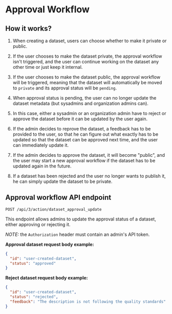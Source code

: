 # Approval Workflow

## How it works?

1) When creating a dataset, users can choose whether to make it private or public.

2) If the user chooses to make the dataset private, the approval workflow isn't triggered, and the user can continue working on the dataset any other time or just keep it internal.

3) If the user chooses to make the dataset public, the approval workflow will be triggered, meaning that the dataset will automatically be moved to `private` and its approval status will be `pending`.

4) When approval status is pending, the user can no longer update the dataset metadata (but sysadmins and organization admins can).

5) In this case, either a sysadmin or an organization admin have to reject or approve the dataset before it can be updated by the user again.

6) If the admin decides to reprove the dataset, a feedback has to be provided to the user, so that he can figure out what exactly has to be updated so that the dataset can be approved next time, and the user can immediately update it.

7) If the admin decides to approve the dataset, it will become "public", and the user may start a new approval workflow if the dataset has to be updated again in the future.

8) If a dataset has been rejected and the user no longer wants to publish it, he can simply update the dataset to be private.

## Approval workflow API endpoint

`POST /api/3/action/dataset_approval_update`

This endpoint allows admins to update the approval status of a dataset, either approving or rejecting it.

*_NOTE:_* the `Authorization` header must contain an admin's API token.

**Approval dataset request body example:**

```json
{
  "id": "user-created-dataset",
  "status": "approved"
}
```

**Reject dataset request body example:**

```json
{
  "id": "user-created-dataset",
  "status": "rejected",
  "feedback": "The description is not following the quality standards"
}
```






